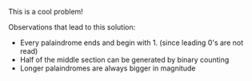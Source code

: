 This is a cool problem!

Observations that lead to this solution:
  - Every palaindrome ends and begin with 1. (since leading 0's are not read)
  - Half of the middle section can be generated by binary counting
  - Longer palaindromes are always bigger in magnitude
